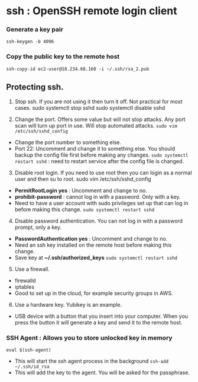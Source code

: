 # ssh : OpenSSH remote login client

### Generate a key pair
`ssh-keygen -b 4096`

### Copy the public key to the remote host
`ssh-copy-id ec2-user@18.234.68.160 -i ~/.ssh/rsa_2.pub` 

## Protecting ssh. 
1. Stop ssh. If you are not using it then turn it off. Not practical for most cases.
sudo systemctl stop sshd
sudo systemctl disable sshd

2. Change the port. Offers some value but will not stop attacks. Any port scan will turn up port in use. Will stop automated attacks.
`sudo vim /etc/ssh/sshd_config`
- Change the port number to something else.
- Port 22: Uncomment and change it to something else. You should backup the config file first before making any changes.
`sudo systemctl restart sshd` : need to restart service after the config file is changed.

3. Disable root login. If you need to use root then you can login as a normal user and then su to root.
sudo vim /etc/ssh/sshd_config
- **PermitRootLogin yes** : Uncomment and change to no.
- **prohibit-password** : cannot log in with a password. Only with a key.
- Need to have a user account with sudo privileges set up that can log in before making this change.
`sudo systemctl restart sshd`

4. Disable password authentication. You can not log in with a password prompt, only a key.
- **PasswordAuthentication yes** : Uncomment and change to no.
- Need an ssh key installed on the remote host before making this change.
- Save key at **~/.ssh/authorized_keys**
`sudo systemctl restart sshd`

5. Use a firewall.
- firewalld
- iptables
- Good to set up in the cloud, for example security groups in AWS.

6. Use a hardware key. Yubikey is an example.
- USB device with a button that you insert into your computer. When you press the button it will generate a key and send it to the remote host.


### SSH Agent : Allows you to store unlocked key in memory
`eval $(ssh-agent)`
- This will start the ssh agent process in the background
`ssh-add ~/.ssh/id_rsa`
- This will add the key to the agent. You will be asked for the passphrase.

